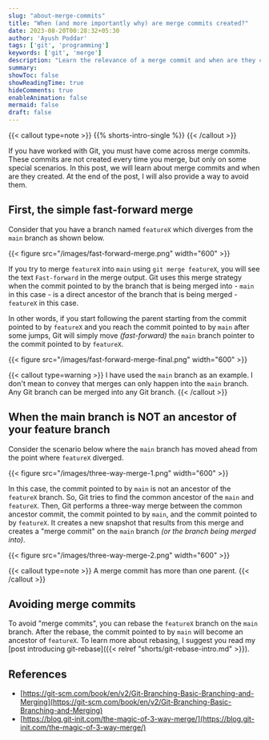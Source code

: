 ```yaml
---
slug: "about-merge-commits"
title: "When (and more importantly why) are merge commits created?"
date: 2023-08-20T00:28:32+05:30
author: 'Ayush Poddar'
tags: ['git', 'programming']
keywords: ['git', 'merge']
description: "Learn the relevance of a merge commit and when are they created"
summary:
showToc: false
showReadingTime: true
hideComments: true
enableAnimation: false
mermaid: false
draft: false
---
```


{{< callout type=note >}}
{{% shorts-intro-single %}}
{{< /callout >}}

If you have worked with Git, you must have come across merge commits. These commits are not created
every time you merge, but only on some special scenarios. In this post, we will learn about merge
commits and when are they created. At the end of the post, I will also provide a way to avoid them.

## First, the simple fast-forward merge
Consider that you have a branch named `featureX` which diverges from the `main` branch as shown
below.

{{< figure src="/images/fast-forward-merge.png" width="600" >}}

If you try to merge `featureX` into `main` using `git merge featureX`, you will see the text
`Fast-forward` in the merge output. Git uses this merge strategy when the commit pointed to by the branch that is being
merged into - `main` in this case - is a direct ancestor of the branch that is being merged -
`featureX` in this case.

In other words, if you start following the parent starting from the commit
pointed to by `featureX` and you reach the commit pointed to by `main` after some jumps, Git will
simply move _(fast-forward)_ the `main` branch pointer to the commit pointed to by `featureX`.

{{< figure src="/images/fast-forward-merge-final.png" width="600" >}}

{{< callout type=warning >}}
I have used the `main` branch as an example. I don't mean to convey that merges can only happen into
the `main` branch. Any Git branch can be merged into any Git branch.
{{< /callout >}}

## When the main branch is NOT an ancestor of your feature branch
Consider the scenario below where the `main` branch has moved ahead from the point where `featureX` diverged.

{{< figure src="/images/three-way-merge-1.png" width="600" >}}

In this case, the commit pointed to by `main` is not an ancestor of the `featureX` branch. So, Git
tries to find the common ancestor of the `main` and `featureX`. Then, Git performs a three-way merge
between the common ancestor commit, the commit pointed to by `main`, and the commit pointed to by
`featureX`. It creates a new snapshot that results from this merge and creates a "merge commit" on
the `main` branch _(or the branch being merged into)_.

{{< figure src="/images/three-way-merge-2.png" width="600" >}}

{{< callout type=note >}}
A merge commit has more than one parent.
{{< /callout >}}

## Avoiding merge commits
To avoid "merge commits", you can rebase the `featureX` branch on the `main` branch. After the rebase, the commit pointed to by `main` will become an ancestor of `featureX`. To learn more about rebasing, I suggest you read my [post introducing git-rebase]({{< relref "shorts/git-rebase-intro.md" >}}).

## References
- [https://git-scm.com/book/en/v2/Git-Branching-Basic-Branching-and-Merging](https://git-scm.com/book/en/v2/Git-Branching-Basic-Branching-and-Merging)
- [https://blog.git-init.com/the-magic-of-3-way-merge/](https://blog.git-init.com/the-magic-of-3-way-merge/)

